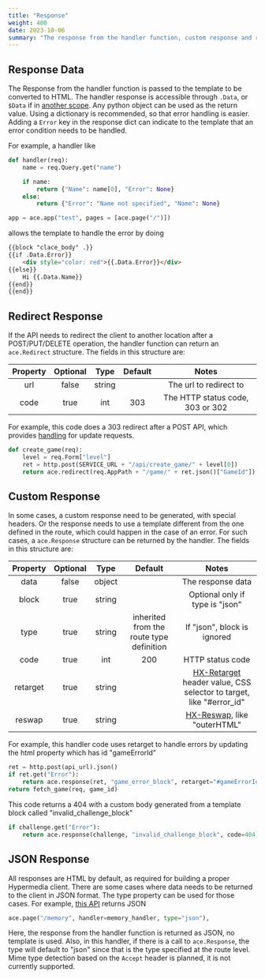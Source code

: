 ```yaml
---
title: "Response"
weight: 400
date: 2023-10-06
summary: "The response from the handler function, custom response and redirects"
---
```


## Response Data

The Response from the handler function is passed to the template to be converted to HTML. The handler response is accessible through `.Data`, or `$Data` if in [another scope](https://pkg.go.dev/text/template#:~:text=When%20execution%20begins%2C%20%24%20is%20set%20to%20the%20data%20argument%20passed%20to%20Execute%2C%20that%20is%2C%20to%20the%20starting%20value%20of%20dot.). Any python object can be used as the return value. Using a dictionary is recommended, so that error handling is easier. Adding a `Error` key in the response dict can indicate to the template that an error condition needs to be handled.

For example, a handler like

```python
def handler(req):
    name = req.Query.get("name")

    if name:
        return {"Name": name[0], "Error": None}
    else:
        return {"Error": "Name not specified", "Name": None}

app = ace.app("test", pages = [ace.page("/")])
```

allows the template to handle the error by doing

<!-- prettier-ignore -->
```html
{{block "clace_body" .}}
{{if .Data.Error}}
    <div style="color: red">{{.Data.Error}}</div>
{{else}}
    Hi {{.Data.Name}}
{{end}}
{{end}}

```

<!-- prettier-ignore-end -->

## Redirect Response

If the API needs to redirect the client to another location after a POST/PUT/DELETE operation, the handler function can return an `ace.Redirect` structure. The fields in this structure are:

| Property | Optional |  Type  | Default |              Notes               |
| :------: | :------: | :----: | :-----: | :------------------------------: |
|   url    |  false   | string |         |      The url to redirect to      |
|   code   |   true   |  int   |   303   | The HTTP status code, 303 or 302 |

For example, this code does a 303 redirect after a POST API, which provides [handling](https://en.wikipedia.org/wiki/Post/Redirect/Get) for update requests.

```python
def create_game(req):
    level = req.Form["level"]
    ret = http.post(SERVICE_URL + "/api/create_game/" + level[0])
    return ace.redirect(req.AppPath + "/game/" + ret.json()["GameId"])
```

## Custom Response

In some cases, a custom response need to be generated, with special headers. Or the response needs to use a template different from the one defined in the route, which could happen in the case of an error. For such cases, a `ace.Response` structure can be returned by the handler. The fields in this structure are:

| Property | Optional |  Type  |                 Default                  |                                                                                Notes                                                                                 |
| :------: | :------: | :----: | :--------------------------------------: | :------------------------------------------------------------------------------------------------------------------------------------------------------------------: |
|   data   |  false   | object |                                          |                                                                          The response data                                                                           |
|  block   |   true   | string |                                          |                                                                   Optional only if type is "json"                                                                    |
|   type   |   true   | string | inherited from the route type definition |                                                                     If "json", block is ignored                                                                      |
|   code   |   true   |  int   |                   200                    |                                                                           HTTP status code                                                                           |
| retarget |   true   | string |                                          | [HX-Retarget](https://htmx.org/reference/#:~:text=for%20possible%20values-,HX%2DRetarget,-a%20CSS%20selector) header value, CSS selector to target, like "#error_id" |
|  reswap  |   true   | string |                                          |                       [HX-Reswap](https://htmx.org/reference/#:~:text=the%20location%20bar-,HX%2DReswap,-allows%20you%20to), like "outerHTML"                        |

For example, this handler code uses retarget to handle errors by updating the html property which has id "gameErrorId"

```python
ret = http.post(api_url).json()
if ret.get("Error"):
    return ace.response(ret, "game_error_block", retarget="#gameErrorId")
return fetch_game(req, game_id)
```

This code returns a 404 with a custom body generated from a template block called "invalid_challenge_block"

```python
if challenge.get("Error"):
    return ace.response(challenge, "invalid_challenge_block", code=404)
```

## JSON Response

All responses are HTML by default, as required for building a proper Hypermedia client. There are some cases where data needs to be returned to the client in JSON format. The type property can be used for those cases. For example, [this API](https://github.com/claceio/clace/blob/1f2ca6b09a73112dc8c97cb0575942dba4d75f89/examples/memory_usage/app.star#L98) returns JSON

```python
ace.page("/memory", handler=memory_handler, type="json"),
```

Here, the response from the handler function is returned as JSON, no template is used. Also, in this handler, if there is a call to `ace.Response`, the type will default to "json" since that is the type specified at the route level. Mime type detection based on the `Accept` header is planned, it is not currently supported.
